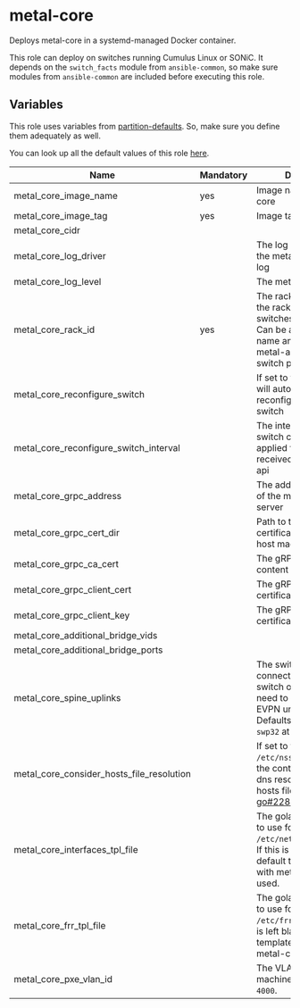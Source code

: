 # metal-core

Deploys metal-core in a systemd-managed Docker container.

This role can deploy on switches running Cumulus Linux or SONiC. It depends on the `switch_facts` module from `ansible-common`, so make sure modules from `ansible-common` are included before executing this role.

## Variables

This role uses variables from [partition-defaults](/partition). So, make sure you define them adequately as well.

You can look up all the default values of this role [here](defaults/main/main.yaml).

| Name                                      | Mandatory | Description                                                                                                                                                                |
| ----------------------------------------- | --------- | -------------------------------------------------------------------------------------------------------------------------------------------------------------------------- |
| metal_core_image_name                     | yes       | Image name of metal-core                                                                                                                                                   |
| metal_core_image_tag                      | yes       | Image tag of metal-core                                                                                                                                                    |
| metal_core_cidr                           |           |                                                                                                                                                                            |
| metal_core_log_driver                     |           | The log driver used for the metal-core container log                                                                                                                       |
| metal_core_log_level                      |           | The metal-core log level                                                                                                                                                   |
| metal_core_rack_id                        | yes       | The rack id describing the rack in which the leaf switches are contained. Can be a logical rack name and is used by the metal-api to identify the switch pair              |
| metal_core_reconfigure_switch             |           | If set to true, metal-core will automatically reconfigure files on the switch                                                                                              |
| metal_core_reconfigure_switch_interval    |           | The interval in which the switch config gets applied from information received from the metal-api                                                                          |
| metal_core_grpc_address                   |           | The address (host:port) of the metal-api gRPC server                                                                                                                       |
| metal_core_grpc_cert_dir                  |           | Path to the gRPC certificate files on the host machine                                                                                                                     |
| metal_core_grpc_ca_cert                   |           | The gRPC CA certificate content                                                                                                                                            |
| metal_core_grpc_client_cert               |           | The gRPC client certificate content                                                                                                                                        |
| metal_core_grpc_client_key                |           | The gRPC client certificate key content                                                                                                                                    |
| metal_core_additional_bridge_vids         |           |                                                                                                                                                                            |
| metal_core_additional_bridge_ports        |           |                                                                                                                                                                            |
| metal_core_spine_uplinks                  |           | The switch ports that connect a leaf to a spine switch or other ports that need to be part of the EVPN underlay fabric. Defaults to `swp31` and `swp32` at the metal-core. |
| metal_core_consider_hosts_file_resolution |           | If set to true mounts `/etc/nsswitch.conf` into the container to enable dns resolution with the hosts file (see [go#22846](https://github.com/golang/go/issues/22846))     |
| metal_core_interfaces_tpl_file            |           | The golang template file to use for rendering `/etc/network/interfaces`. If this is left blank the default template shipped with metal-core will be used.                  |
| metal_core_frr_tpl_file                   |           | The golang template file to use for rendering `/etc/frr/frr.conf`. If this is left blank the default template shipped with metal-core will be used.                        |
| metal_core_pxe_vlan_id                    |           | The VLAN ID for the PXE machines. Defaults to `4000`.                                                                                                                      |
